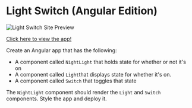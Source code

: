 # Light Switch (Angular Edition)

![Light Switch Site Preview](https://user-images.githubusercontent.com/98148778/169157898-ee3cd81a-da26-42d9-945c-f35309590249.png)

[Click here to view the app!](https://iridescent-beignet-e03c25.netlify.app/)

Create an Angular app that has the following:

* A component called `NightLight` that holds state for whether or not it's on
* A component called `Light`that displays state for whether it's on.
* A component called `Switch` that toggles that state

The `NightLight` component should render the `Light` and `Switch` components. Style the app and deploy it.
